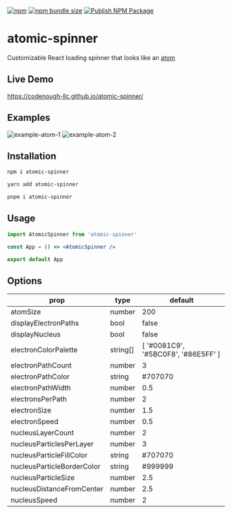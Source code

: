 [![npm](https://img.shields.io/npm/v/atomic-spinner?logo=npm)](https://www.npmjs.com/package/atomic-spinner)
[![npm bundle size](https://img.shields.io/bundlephobia/min/atomic-spinner)](https://bundlephobia.com/package/atomic-spinner)
[![Publish NPM Package](https://github.com/Codenough-LLC/atomic-spinner/actions/workflows/npm-publish.yml/badge.svg)](https://github.com/Codenough-LLC/atomic-spinner/actions/workflows/npm-publish.yml)

# atomic-spinner
Customizable React loading spinner that looks like an [atom](https://en.wikipedia.org/wiki/Atom)

## Live Demo

https://codenough-llc.github.io/atomic-spinner/

## Examples
![example-atom-1](https://user-images.githubusercontent.com/8313853/210661410-c2d977d8-426c-438f-b24b-cdbfc4b506f4.svg)
![example-atom-2](https://user-images.githubusercontent.com/8313853/210662408-6d3eed7e-44ca-4bdd-b190-d9fba865c1a9.svg)

## Installation

```sh
npm i atomic-spinner
```
```sh
yarn add atomic-spinner
```
```sh
pnpm i atomic-spinner
```

## Usage

```jsx
import AtomicSpinner from 'atomic-spinner'

const App = () => <AtomicSpinner />

export default App
```

## Options

| prop | type | default |
| ---- | ---- | ------- |
| atomSize | number | 200 |
| displayElectronPaths | bool | false |
| displayNucleus | bool | false |
| electronColorPalette | string[] | [ '#0081C9', '#5BC0F8', '#86E5FF' ] |
| electronPathCount | number | 3 |
| electronPathColor | string | #707070 |
| electronPathWidth | number | 0.5 |
| electronsPerPath | number | 2 |
| electronSize | number | 1.5 |
| electronSpeed | number | 0.5 |
| nucleusLayerCount | number | 2 |
| nucleusParticlesPerLayer | number | 3 |
| nucleusParticleFillColor | string | #707070 |
| nucleusParticleBorderColor | string | #999999 |
| nucleusParticleSize | number | 2.5 |
| nucleusDistanceFromCenter | number | 2.5 |
| nucleusSpeed | number | 2 |
